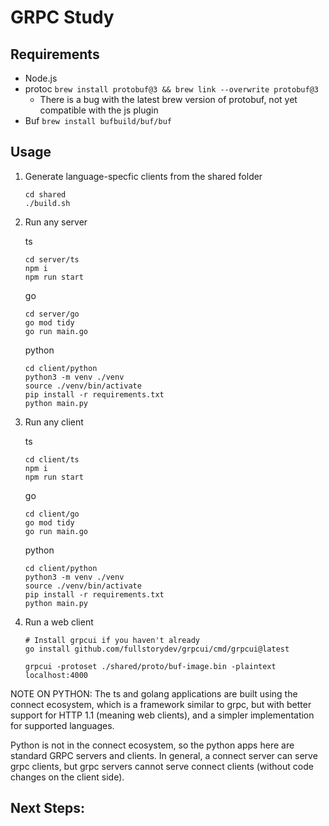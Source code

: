 # GRPC Study

## Requirements
- Node.js
- protoc `brew install protobuf@3 && brew link --overwrite protobuf@3`
    - There is a bug with the latest brew version of protobuf, not yet compatible with the js plugin
- Buf `brew install bufbuild/buf/buf`

## Usage

1. Generate language-specfic clients from the shared folder
    ```
    cd shared
    ./build.sh
    ```
2. Run any server

    ts
    ```
    cd server/ts
    npm i 
    npm run start
    ```

    go
    ```
    cd server/go
    go mod tidy
    go run main.go
    ```

    python
    ```
    cd client/python
    python3 -m venv ./venv
    source ./venv/bin/activate
    pip install -r requirements.txt
    python main.py
    ```

3. Run any client

    ts
    ```
    cd client/ts
    npm i 
    npm run start
    ```

    go
    ```
    cd client/go
    go mod tidy
    go run main.go
    ```

    python
    ```
    cd client/python
    python3 -m venv ./venv
    source ./venv/bin/activate
    pip install -r requirements.txt
    python main.py
    ```

4. Run a web client
    ```
    # Install grpcui if you haven't already
    go install github.com/fullstorydev/grpcui/cmd/grpcui@latest

    grpcui -protoset ./shared/proto/buf-image.bin -plaintext localhost:4000 
    ```


NOTE ON PYTHON: The ts and golang applications are built using the connect ecosystem, which is a framework similar to grpc, but with better support
for HTTP 1.1 (meaning web clients), and a simpler implementation for supported languages.

Python is not in the connect ecosystem, so the python apps here are standard GRPC servers and clients. In general, a connect server can serve grpc clients, but grpc servers cannot serve connect clients (without code changes on the client side).


## Next Steps:
